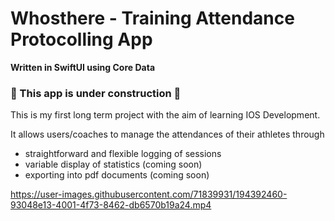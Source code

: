 # Whosthere - Training Attendance Protocolling App

**Written in SwiftUI using Core Data**

### 🚧 This app is under construction 🚧

This is my first long term project with the aim of learning IOS Development.

It allows users/coaches to manage the attendances of their athletes through 
- straightforward and flexible logging of sessions
- variable display of statistics (coming soon)
- exporting into pdf documents (coming soon)






https://user-images.githubusercontent.com/71839931/194392460-93048e13-4001-4f73-8462-db6570b19a24.mp4

